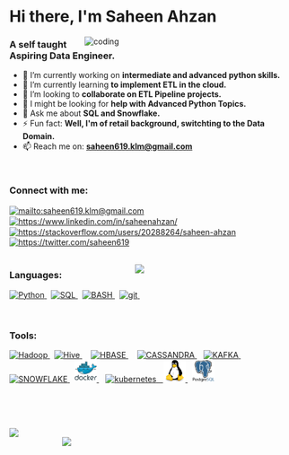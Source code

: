 <h1 align="left">Hi there, I'm Saheen Ahzan </h1>

<img align="right" alt="coding " width="370" src="https://github.com/saheen619/saheen619/blob/main/giphy.gif?raw=true">
<h3 align="left">A self taught Aspiring Data Engineer.</h3>

- 🔭 I’m currently working on **intermediate and advanced python skills.**
- 🌱 I’m currently learning **to implement ETL in the cloud.**
- 👯 I’m looking to **collaborate on ETL Pipeline projects.**
- 🤔 I might be looking for **help with Advanced Python Topics.**
- 💬 Ask me about **SQL and Snowflake.**
- ⚡ Fun fact: **Well, I'm of retail background, switchting to the Data Domain.**
- 📫 Reach me on: **saheen619.klm@gmail.com**
  
<br />

<h3 align="left">Connect with me:</h3>
<p align="left">
<a href="mailto:saheen619.klm@gmail.com" target="blank"><img align="center" src="https://github.com/saheen619/saheen619/blob/main/icons/Gmail_icon_(2020).svg.png?raw=true" alt="mailto:saheen619.klm@gmail.com" height="25" width="30" /></a>&nbsp;&nbsp;
<a href="https://www.linkedin.com/in/saheenahzan/" target="blank"><img align="center" src="https://github.com/saheen619/saheen619/blob/main/icons/LinkedIn_icon.svg.png?raw=true" alt="https://www.linkedin.com/in/saheenahzan/" height="35" width="35" /></a>
<a href="https://stackoverflow.com/users/20288264/saheen-ahzan" target="blank"><img align="center" src="https://github.com/saheen619/saheen619/blob/main/768px-Stack_Overflow_icon.svg.png?raw=true" alt="https://stackoverflow.com/users/20288264/saheen-ahzan" height="40" width="45" /></a>
<a href="https://twitter.com/saheen619" target="blank"><img align="center" src="https://github.com/saheen619/saheen619/blob/main/icons/Logo_of_Twitter,_Inc..svg.png?raw=true" alt="https://twitter.com/saheen619" height="30" width="35" /></a>

<br />
<br />

<p><img align="right" width="280" src="https://github-readme-stats.vercel.app/api/top-langs/?username=saheen619&layout=compact&theme=dark&langs_count=6&hide_border=True" /></p>
<h3 align="left">Languages:</h3> 
<p align="left"> 
  <a href="https://docs.python.org/3/" target="_blank" rel="noreferrer"> <img src="https://github.com/saheen619/saheen619/blob/main/icons/Python-logo-notext.svg.png?raw=true" alt="Python" width="40" height="40"/> </a> &nbsp;
  <a href="https://dev.mysql.com/doc/" target="_blank" rel="noreferrer"> <img src="https://github.com/saheen619/saheen619/blob/main/icons/SQL1.png?raw=true" alt="SQL" width="40" height="40"/> </a> &nbsp;
  <a href="https://www.gnu.org/software/bash/" target="_blank" rel="noreferrer"> <img src="https://github.com/saheen619/saheen619/blob/main/icons/Gnu-bash-logo.svg.png?raw=true" alt="BASH" width="100" height="40"/> </a> &nbsp;
  <a href="https://git-scm.com/" target="_blank" rel="noreferrer"> <img src="https://www.vectorlogo.zone/logos/git-scm/git-scm-icon.svg" alt="git" width="40" height="40"/> </a> &nbsp;
</p>

<br />

<h3 align="left">Tools:</h3>
<p align="left"> 
  <a href="https://hadoop.apache.org/" target="_blank" rel="noreferrer"> <img src="https://github.com/saheen619/saheen619/blob/main/icons/1920px-Hadoop_logo_new.svg.png?raw=true" alt="Hadoop" width="140" height="40"/> </a> &nbsp;
   <a href="https://hive.apache.org/" target="_blank" rel="noreferrer"> <img src="https://github.com/saheen619/saheen619/blob/main/icons/1024px-Apache_Hive_logo.svg.png?raw=true" alt="Hive" width="50" height="40"/> </a> &nbsp;&nbsp;&nbsp;
  <a href="https://hbase.apache.org/" target="_blank" rel="noreferrer"> <img src="https://github.com/saheen619/saheen619/blob/main/icons/Apache_HBase_Logo2-01.png?raw=true" alt="HBASE" width="140" height="40"/> </a> &nbsp; &nbsp;
  <a href="https://cassandra.apache.org/_/index.html" target="_blank" rel="noreferrer"> <img src="https://github.com/saheen619/saheen619/blob/main/icons/1280px-Cassandra_logo.svg.png?raw=true" alt="CASSANDRA" width="60" height="40"/> </a> &nbsp;&nbsp;
  <a href="https://kafka.apache.org/" target="_blank" rel="noreferrer"> <img src="https://github.com/saheen619/saheen619/blob/main/icons/Apache_kafka_Updated-01.png?raw=true" alt="KAFKA" width="80" height="40"/> </a> &nbsp;&nbsp;
  <a href="https://www.snowflake.com/en/" target="_blank" rel="noreferrer"> <img src="https://github.com/saheen619/saheen619/blob/main/icons/snowflake_logoUPDATED-01.png?raw=true" alt="SNOWFLAKE" width="140" height="45"/> </a> &nbsp;
  <a href="https://www.docker.com/" target="_blank" rel="noreferrer"> <img src="https://raw.githubusercontent.com/devicons/devicon/master/icons/docker/docker-original-wordmark.svg" alt="docker" width="40" height="40"/> </a> &nbsp;&nbsp;
  <a href="https://kubernetes.io" target="_blank" rel="noreferrer"> <img src="https://www.vectorlogo.zone/logos/kubernetes/kubernetes-icon.svg" alt="kubernetes" width="40" height="40"/> &nbsp;
  </a> <a href="https://www.linux.org/" target="_blank" rel="noreferrer"> <img src="https://raw.githubusercontent.com/devicons/devicon/master/icons/linux/linux-original.svg" alt="linux" width="40" height="40"/> </a>&nbsp;
  <a href="https://www.postgresql.org" target="_blank" rel="noreferrer"> <img src="https://raw.githubusercontent.com/devicons/devicon/master/icons/postgresql/postgresql-original-wordmark.svg" alt="postgresql" width="40" height="40"/> </a> </p> &nbsp;

<br />
<br />
<br />

<p><img align="left" width="390" src="https://github-readme-stats.vercel.app/api?username=saheen619&show_icons=true&theme=dark&hide_border=True&icon_color=FFA500" />
<img align="right" width="410" src="https://streak-stats.demolab.com/?user=saheen619&theme=dark&border=transparent" /></p> 
